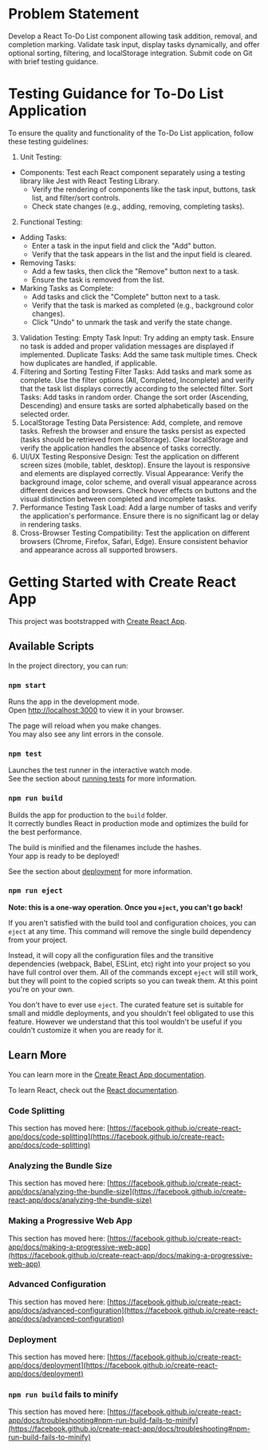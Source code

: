# Problem Statement
Develop a React To-Do List component allowing task addition, removal, and completion marking. Validate task input, display tasks dynamically, and offer optional sorting, filtering, and localStorage integration. Submit code on Git with brief testing guidance.

# Testing Guidance for To-Do List Application
To ensure the quality and functionality of the To-Do List application, follow these testing guidelines:

  1. Unit Testing:
   - Components: Test each React component separately using a testing library like Jest with React Testing Library.
       - Verify the rendering of components like the task input, buttons, task list, and filter/sort controls.
       - Check state changes (e.g., adding, removing, completing tasks).
     
  2. Functional Testing:
   - Adding Tasks:
       - Enter a task in the input field and click the "Add" button.
       - Verify that the task appears in the list and the input field is cleared.
   - Removing Tasks:
       - Add a few tasks, then click the "Remove" button next to a task.
       - Ensure the task is removed from the list.
   - Marking Tasks as Complete:
       - Add tasks and click the "Complete" button next to a task.
       - Verify that the task is marked as completed (e.g., background color changes).
       - Click "Undo" to unmark the task and verify the state change.
     
  3. Validation Testing:
Empty Task Input:
Try adding an empty task.
Ensure no task is added and proper validation messages are displayed if implemented.
Duplicate Tasks:
Add the same task multiple times.
Check how duplicates are handled, if applicable.
4. Filtering and Sorting Testing
Filter Tasks:
Add tasks and mark some as complete.
Use the filter options (All, Completed, Incomplete) and verify that the task list displays correctly according to the selected filter.
Sort Tasks:
Add tasks in random order.
Change the sort order (Ascending, Descending) and ensure tasks are sorted alphabetically based on the selected order.
5. LocalStorage Testing
Data Persistence:
Add, complete, and remove tasks.
Refresh the browser and ensure the tasks persist as expected (tasks should be retrieved from localStorage).
Clear localStorage and verify the application handles the absence of tasks correctly.
6. UI/UX Testing
Responsive Design:
Test the application on different screen sizes (mobile, tablet, desktop).
Ensure the layout is responsive and elements are displayed correctly.
Visual Appearance:
Verify the background image, color scheme, and overall visual appearance across different devices and browsers.
Check hover effects on buttons and the visual distinction between completed and incomplete tasks.
7. Performance Testing
Task Load:
Add a large number of tasks and verify the application's performance.
Ensure there is no significant lag or delay in rendering tasks.
8. Cross-Browser Testing
Compatibility:
Test the application on different browsers (Chrome, Firefox, Safari, Edge).
Ensure consistent behavior and appearance across all supported browsers.

# Getting Started with Create React App

This project was bootstrapped with [Create React App](https://github.com/facebook/create-react-app).

## Available Scripts

In the project directory, you can run:

### `npm start`

Runs the app in the development mode.\
Open [http://localhost:3000](http://localhost:3000) to view it in your browser.

The page will reload when you make changes.\
You may also see any lint errors in the console.

### `npm test`

Launches the test runner in the interactive watch mode.\
See the section about [running tests](https://facebook.github.io/create-react-app/docs/running-tests) for more information.

### `npm run build`

Builds the app for production to the `build` folder.\
It correctly bundles React in production mode and optimizes the build for the best performance.

The build is minified and the filenames include the hashes.\
Your app is ready to be deployed!

See the section about [deployment](https://facebook.github.io/create-react-app/docs/deployment) for more information.

### `npm run eject`

**Note: this is a one-way operation. Once you `eject`, you can't go back!**

If you aren't satisfied with the build tool and configuration choices, you can `eject` at any time. This command will remove the single build dependency from your project.

Instead, it will copy all the configuration files and the transitive dependencies (webpack, Babel, ESLint, etc) right into your project so you have full control over them. All of the commands except `eject` will still work, but they will point to the copied scripts so you can tweak them. At this point you're on your own.

You don't have to ever use `eject`. The curated feature set is suitable for small and middle deployments, and you shouldn't feel obligated to use this feature. However we understand that this tool wouldn't be useful if you couldn't customize it when you are ready for it.

## Learn More

You can learn more in the [Create React App documentation](https://facebook.github.io/create-react-app/docs/getting-started).

To learn React, check out the [React documentation](https://reactjs.org/).

### Code Splitting

This section has moved here: [https://facebook.github.io/create-react-app/docs/code-splitting](https://facebook.github.io/create-react-app/docs/code-splitting)

### Analyzing the Bundle Size

This section has moved here: [https://facebook.github.io/create-react-app/docs/analyzing-the-bundle-size](https://facebook.github.io/create-react-app/docs/analyzing-the-bundle-size)

### Making a Progressive Web App

This section has moved here: [https://facebook.github.io/create-react-app/docs/making-a-progressive-web-app](https://facebook.github.io/create-react-app/docs/making-a-progressive-web-app)

### Advanced Configuration

This section has moved here: [https://facebook.github.io/create-react-app/docs/advanced-configuration](https://facebook.github.io/create-react-app/docs/advanced-configuration)

### Deployment

This section has moved here: [https://facebook.github.io/create-react-app/docs/deployment](https://facebook.github.io/create-react-app/docs/deployment)

### `npm run build` fails to minify

This section has moved here: [https://facebook.github.io/create-react-app/docs/troubleshooting#npm-run-build-fails-to-minify](https://facebook.github.io/create-react-app/docs/troubleshooting#npm-run-build-fails-to-minify)
